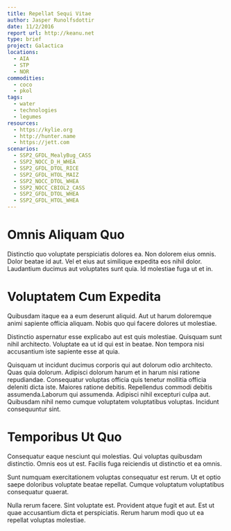 ```yaml
---
title: Repellat Sequi Vitae
author: Jasper Runolfsdottir
date: 11/2/2016
report url: http://keanu.net
type: brief
project: Galactica
locations:
  - AIA
  - STP
  - NOR
commodities:
  - coco
  - pkol
tags:
  - water
  - technologies
  - legumes
resources:
  - https://kylie.org
  - http://hunter.name
  - https://jett.com
scenarios:
  - SSP2_GFDL_MealyBug_CASS
  - SSP2_NOCC_D_H_WHEA
  - SSP2_GFDL_DTOL_RICE
  - SSP2_GFDL_HTOL_MAIZ
  - SSP2_NOCC_DTOL_WHEA
  - SSP2_NOCC_CBIOL2_CASS
  - SSP2_GFDL_DTOL_WHEA
  - SSP2_GFDL_HTOL_WHEA
---
```

# Omnis Aliquam Quo
Distinctio quo voluptate perspiciatis dolores ea. Non dolorem eius omnis. Dolor beatae id aut. Vel et eius aut similique expedita eos nihil dolor. Laudantium ducimus aut voluptates sunt quia. Id molestiae fuga ut et in.

# Voluptatem Cum Expedita
Quibusdam itaque ea a eum deserunt aliquid. Aut ut harum doloremque animi sapiente officia aliquam. Nobis quo qui facere dolores ut molestiae.
 Distinctio aspernatur esse explicabo aut est quis molestiae. Quisquam sunt nihil architecto. Voluptate ea ut id qui est in beatae. Non tempora nisi accusantium iste sapiente esse at quia.
 Quisquam ut incidunt ducimus corporis qui aut dolorum odio architecto. Quas quia dolorum. Adipisci dolorum harum et in harum nisi ratione repudiandae. Consequatur voluptas officia quis tenetur mollitia officia deleniti dicta iste. Maiores ratione debitis. Repellendus commodi debitis assumenda.Laborum qui assumenda. Adipisci nihil excepturi culpa aut. Quibusdam nihil nemo cumque voluptatem voluptatibus voluptas. Incidunt consequuntur sint.

# Temporibus Ut Quo
Consequatur eaque nesciunt qui molestias. Qui voluptas quibusdam distinctio. Omnis eos ut est. Facilis fuga reiciendis ut distinctio et ea omnis.
 Sunt numquam exercitationem voluptas consequatur est rerum. Ut et optio saepe doloribus voluptate beatae repellat. Cumque voluptatum voluptatibus consequatur quaerat.
 Nulla rerum facere. Sint voluptate est. Provident atque fugit et aut. Est ut quae accusantium dicta et perspiciatis. Rerum harum modi quo ut ea repellat voluptas molestiae.
